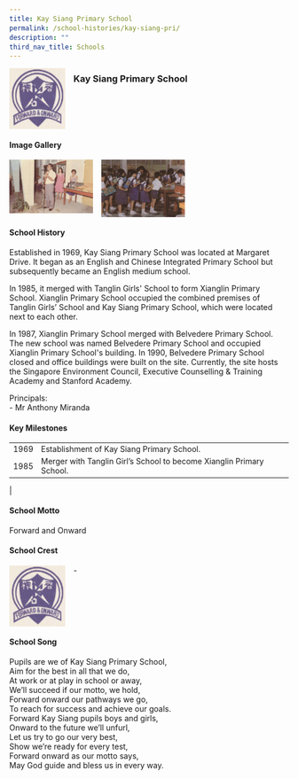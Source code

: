 ```yaml
---
title: Kay Siang Primary School
permalink: /school-histories/kay-siang-pri/
description: ""
third_nav_title: Schools
---
```

<img src="/images/kaysiangpri1.png" style="width:20%;margin-right:15px;" align = "left">

### **Kay Siang Primary School**

<br clear="left">

#### **Image Gallery**

<p><a href="https://staging.d1yxymztqoj7qn.amplifyapp.com/images/kaysiangpri2.jpg">  
<img src="/images/kaysiangpri2.jpg" style="width:30%;margin-right:15px;" align = "left">
</a></p>

<p><a href="https://staging.d1yxymztqoj7qn.amplifyapp.com/images/kaysiangpri3.png">  
<img src="/images/kaysiangpri3.png" style="width:30%;margin-right:15px;" align = "left">
</a></p>

<br clear="left">

#### **School History**
Established in 1969, Kay Siang Primary School was located at Margaret Drive. It began as an English and Chinese Integrated Primary School but subsequently became an English medium school.

In 1985, it merged with Tanglin Girls' School to form Xianglin Primary School. Xianglin Primary School occupied the combined premises of Tanglin Girls’ School and Kay Siang Primary School, which were located next to each other.

In 1987, Xianglin Primary School merged with Belvedere Primary School. The new school was named Belvedere Primary School and occupied Xianglin Primary School's building. In 1990, Belvedere Primary School closed and office buildings were built on the site. Currently, the site hosts the Singapore Environment Council, Executive Counselling & Training Academy and Stanford Academy.

Principals:<br>
\- Mr Anthony Miranda

#### **Key Milestones**

|  |  |
|:---:|---|
| 1969 | Establishment of Kay Siang Primary School. |
| 1985 | Merger with Tanglin Girl’s School to become Xianglin Primary School. |
|

#### **School Motto**
Forward and Onward

#### **School Crest**
<img src="/images/kaysiangpri1.png" style="width:20%;margin-right:15px;" align = "left">

\-

<br clear="left">

#### **School Song**
Pupils are we of Kay Siang Primary School,<br>
Aim for the best in all that we do,<br>
At work or at play in school or away,<br>
We’ll succeed if our motto, we hold,<br>
Forward onward our pathways we go,<br>
To reach for success and achieve our goals.<br>
Forward Kay Siang pupils boys and girls,<br>
Onward to the future we’ll unfurl,<br>
Let us try to go our very best,<br>
Show we’re ready for every test,<br>
Forward onward as our motto says,<br>
May God guide and bless us in every way.